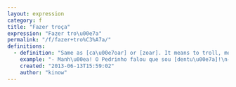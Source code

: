 ```yaml
---
layout: expression
category: f
title: "Fazer troça"
expression: "Fazer tro\u00e7a"
permalink: "/f/fazer+tro%C3%A7a/"
definitions:
  - definition: "Same as [ca\u00e7oar] or [zoar]. It means to troll, mock or tease someone. It is not very popular among young people, so you may sound like an old dude if you use it with a teen or small kid."
    example: "- Manh\u00ea! O Pedrinho falou que sou [dentu\u00e7a]!\n- Pedrinho! N\u00e3o fa\u00e7a tro\u00e7a da sua irm\u00e3!"
    created: "2013-06-13T15:59:02"
    author: "kinow"
---
```

